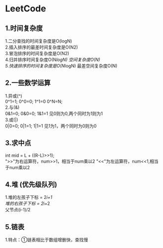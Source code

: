 # LeetCode
## 1.时间复杂度
1.二分查找的时间复杂度是O(logN)  
2.插入排序的最差时间复杂度是O(N2)  
3.冒泡排序的时间复杂度是O(N2)  
4.归并排序时间复杂度O(N*logN) 空间复杂度O(N)  
5.快速排序的时间复杂度是O(N*logN) 最差空间复杂度O(N)

## 2.一些数学运算
1.异或(^)  
  0^1=1; 0^0=0; 1^1=0 0^N=N;  
2.与(&)  
0&1=0; 0&0=0; 1&1=1 见0则为0,两个同时为1则为1  
3.或(|)  
0|0=0; 0|1=1; 1|1=1 见1为1，两个同时为0则为0  
## 3.求中点  
int mid = L + ((R-L)>>1);  
">>"为右运算符，num>>1，相当于num乘以2
"<<"为左运算符，num<<1,相当于num乘以2  

## 4.堆 (优先级队列)
1.堆的左孩子下标 = 2*i+1  
  堆的右孩子下标 = 2*i+2  
  父节点(i-1)/2

## 5.链表
1.特点：①链表相比于数组增删快，查找慢

